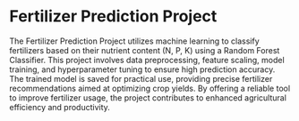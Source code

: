# Fertilizer Prediction Project

The Fertilizer Prediction Project utilizes machine learning to classify fertilizers based on their nutrient content (N, P, K) using a Random Forest Classifier. This project involves data preprocessing, feature scaling, model training, and hyperparameter tuning to ensure high prediction accuracy. The trained model is saved for practical use, providing precise fertilizer recommendations aimed at optimizing crop yields. By offering a reliable tool to improve fertilizer usage, the project contributes to enhanced agricultural efficiency and productivity.
